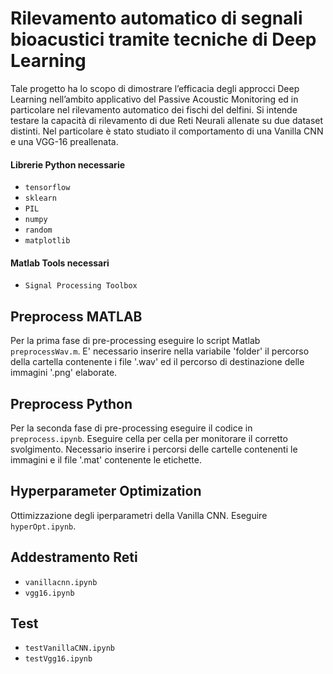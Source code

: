 # Rilevamento automatico di segnali bioacustici tramite tecniche di Deep Learning
Tale progetto ha lo scopo di dimostrare l’efficacia degli approcci Deep Learning nell’ambito applicativo del Passive Acoustic Monitoring ed in particolare nel rilevamento automatico dei fischi del delfini. Si intende testare la capacità di rilevamento di due Reti Neurali allenate su due dataset distinti. Nel particolare è stato studiato il comportamento di una Vanilla CNN e una VGG-16 preallenata.
#### Librerie Python necessarie
- `tensorflow`
- `sklearn`
- `PIL`
- `numpy`
- `random`
- `matplotlib`
#### Matlab Tools necessari
- `Signal Processing Toolbox`

## Preprocess MATLAB
Per la prima fase di pre-processing eseguire lo script Matlab `preprocessWav.m`. E' necessario inserire nella variabile 'folder' il percorso della cartella contenente i file '.wav' ed il percorso di destinazione delle immagini '.png' elaborate.

## Preprocess Python
Per la seconda fase di pre-processing eseguire il codice in `preprocess.ipynb`. Eseguire cella per cella per monitorare il corretto svolgimento. Necessario inserire i percorsi delle cartelle contenenti le immagini e il file '.mat' contenente le etichette. 

## Hyperparameter Optimization
Ottimizzazione degli iperparametri della Vanilla CNN. Eseguire `hyperOpt.ipynb`.

## Addestramento Reti
- `vanillacnn.ipynb`
- `vgg16.ipynb`

## Test
- `testVanillaCNN.ipynb`
- `testVgg16.ipynb`
